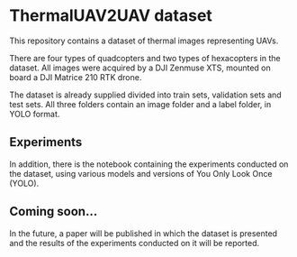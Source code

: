 # ThermalUAV2UAV dataset
This repository contains a dataset of thermal images representing UAVs.

There are four types of quadcopters and two types of hexacopters in the dataset. All images were acquired by a DJI Zenmuse XTS, mounted on board a DJI Matrice 210 RTK drone.

The dataset is already supplied divided into train sets, validation sets and test sets. All three folders contain an image folder and a label folder, in YOLO format.

## Experiments 

In addition, there is the notebook containing the experiments conducted on the dataset, using various models and versions of You Only Look Once (YOLO).

## Coming soon...

In the future, a paper will be published in which the dataset is presented and the results of the experiments conducted on it will be reported.
